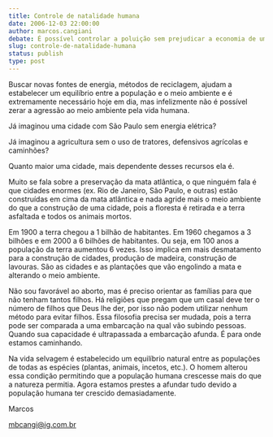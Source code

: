 ```yaml
---
title: Controle de natalidade humana 
date: 2006-12-03 22:00:00
author: marcos.cangiani
debate: É possível controlar a poluição sem prejudicar a economia de um país?
slug: controle-de-natalidade-humana
status: publish 
type: post
---
```


Buscar novas fontes de energia, métodos de reciclagem, ajudam a estabelecer um equilíbrio entre a população e o meio ambiente e é extremamente necessário hoje em dia, mas infelizmente não é possível zerar a agressão ao meio ambiente pela vida humana.  

  

Já imaginou uma cidade com São Paulo sem energia elétrica?   

Já imaginou a agricultura sem o uso de tratores, defensivos agrícolas e caminhões?  

Quanto maior uma cidade, mais dependente desses recursos ela é.   

Muito se fala sobre a preservação da mata atlântica, o que ninguém fala é que cidades enormes (ex. Rio de Janeiro, São Paulo, e outras) estão construídas em cima da mata atlântica e nada agride mais o meio ambiente do que a construção de uma cidade, pois a floresta é retirada e a terra asfaltada e todos os animais mortos.   

  

Em 1900 a terra chegou a 1 bilhão de habitantes. Em 1960 chegamos a 3 bilhões e em 2000 a 6 bilhões de habitantes. Ou seja, em 100 anos a população da terra aumentou 6 vezes. Isso implica em mais desmatamento para a construção de cidades, produção de madeira, construção de lavouras. São as cidades e as plantações que vão engolindo a mata e alterando o meio ambiente.  

  

Não sou favorável ao aborto, mas é preciso orientar as famílias para que não tenham tantos filhos. Há religiões que pregam que um casal deve ter o número de filhos que Deus lhe der, por isso não podem utilizar nenhum método para evitar filhos. Essa filosofia precisa ser mudada, pois a terra pode ser comparada a uma embarcação na qual vão subindo pessoas. Quando sua capacidade é ultrapassada a embarcação afunda. É para onde estamos caminhando.  

  

Na vida selvagem é estabelecido um equilíbrio natural entre as populações de todas as espécies (plantas, animais, incetos, etc.). O homem alterou essa condição permitindo que a população humana crescesse mais do que a natureza permitia. Agora estamos prestes a afundar tudo devido a população humana ter crescido demasiadamente.  

  

Marcos  

mbcangi@ig.com.br
